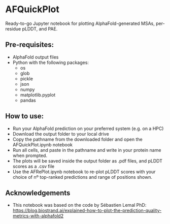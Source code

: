 # AFQuickPlot
Ready-to-go Jupyter notebook for plotting AlphaFold-generated MSAs, per-residue pLDDT, and PAE. 

## Pre-requisites:
- AlphaFold output files
- Python with the following packages:
  - os
  - glob
  - pickle
  - json
  - numpy
  - matplotlib.pyplot
  - pandas

## How to use:
- Run your AlphaFold prediction on your preferred system (e.g. on a HPC)
- Download the output folder to your local drive
- Copy the pathname from the downloaded folder and open the AFQuickPlot.ipynb notebook
- Run all cells, and paste in the pathname and write in your protein name when prompted.
- The plots will be saved inside the output folder as .pdf files, and pLDDT scores as a .csv file
- Use the AFRePlot.ipynb notebook to re-plot pLDDT scores with your choice of nº top-ranked predictions and range of positions shown.

## Acknowledgements
- This notebook was based on the code by Sébastien Lemal PhD: https://blog.biostrand.ai/explained-how-to-plot-the-prediction-quality-metrics-with-alphafold2 
